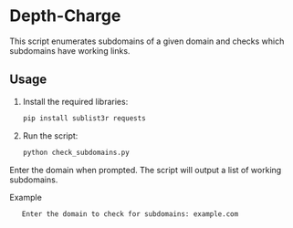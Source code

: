 # Depth-Charge
This script enumerates subdomains of a given domain and checks which subdomains have working links.

## Usage

1. Install the required libraries:
   ```bash
   pip install sublist3r requests
2. Run the script:

   ```bash
   python check_subdomains.py

Enter the domain when prompted.
   The script will output a list of working subdomains.

Example
   ```bash
      Enter the domain to check for subdomains: example.com
